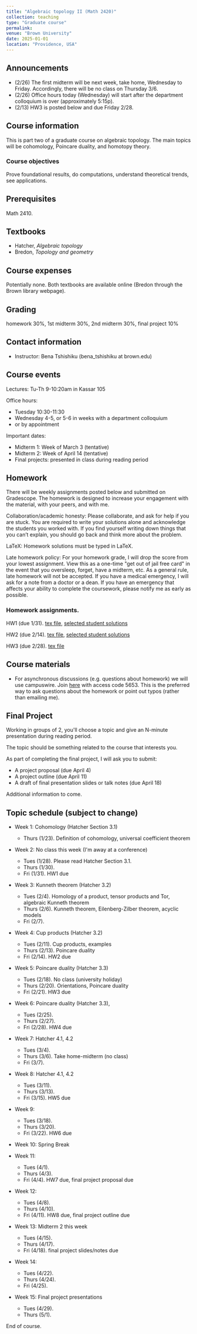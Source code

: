```yaml
---
title: "Algebraic topology II (Math 2420)"
collection: teaching
type: "Graduate course"
permalink:
venue: "Brown University"
date: 2025-01-01
location: "Providence, USA"
---
```


## Announcements

* (2/26) The first midterm will be next week, take home, Wednesday to Friday. Accordingly, there will be no class on Thursday 3/6. 
* (2/26) Office hours today (Wednesday) will start after the department colloquium is over (approximately 5:15p).
* (2/13) HW3 is posted below and due Friday 2/28. 


## Course information
This is part two of a graduate course on algebraic topology. The main topics will be cohomology, Poincare duality, and homotopy theory. 

### Course objectives

Prove foundational results, do computations, understand theoretical trends, see applications. 

## Prerequisites

Math 2410. 

## Textbooks
* Hatcher, _Algebraic topology_
* Bredon, _Topology and geometry_


## Course expenses
Potentially none. Both textbooks are available online (Bredon through the Brown library webpage).

## Grading
homework 30%, 1st midterm 30%, 2nd midterm 30%, final project 10%

## Contact information 

* Instructor: Bena Tshishiku (bena_tshishiku at brown.edu)

## Course events 

Lectures: Tu-Th 9-10:20am in Kassar 105

Office hours: 

* Tuesday 10:30-11:30 
* Wednesday 4-5, or 5-6 in weeks with a department colloquium
* or by appointment

Important dates: 
* Midterm 1: Week of March 3 (tentative)
* Midterm 2: Week of April 14 (tentative)
* Final projects: presented in class during reading period

## Homework 

There will be weekly assignments posted below and submitted on Gradescope. The homework is designed to increase your engagement with the material, with your peers, and with me.

Collaboration/academic honesty: Please collaborate, and ask for help if you are stuck. You are required to write your solutions alone and acknowledge the students you worked with. If you find yourself writing down things that you can’t explain, you should go back and think more about the problem. 

LaTeX: Homework solutions must be typed in LaTeX. 

Late homework policy: For your homework grade, I will drop the score from your lowest assignment. View this as a one-time "get out of jail free card" in the event that you oversleep, forget, have a midterm, etc. As a general rule, late homework will not be accepted. If you have a medical emergency, I will ask for a note from a doctor or a dean. If you have an emergency that affects your ability to complete the coursework, please notify me as early as possible. 

### Homework assignments. 

HW1 (due 1/31). [tex file](https://bena-tshishiku.github.io/files/courses/2025-spring/242-hw1.tex), [selected student solutions](https://bena-tshishiku.github.io/files/courses/2025-spring/hw1-student.pdf)

HW2 (due 2/14). [tex file](https://bena-tshishiku.github.io/files/courses/2025-spring/242-hw2.tex), [selected student solutions](https://bena-tshishiku.github.io/files/courses/2025-spring/hw2-student.pdf)

HW3 (due 2/28). [tex file](https://bena-tshishiku.github.io/files/courses/2025-spring/242-hw3.tex)


## Course materials

* For asynchronous discussions (e.g. questions about homework) we will use campuswire. Join [here](https://campuswire.com/p/GF38334F8) with access code 5653. This is the preferred way to ask questions about the homework or point out typos (rather than emailing me). 


## Final Project
Working in groups of 2, you'll choose a topic and give an N-minute presentation during reading period. 

The topic should be something related to the course that interests you. 

As part of completing the final project, I will ask you to submit: 
* A project proposal (due April 4) 
* A project outline (due April 11) 
* A draft of final presentation slides or talk notes (due April 18)

Additional information to come. 

## Topic schedule (subject to change)


* Week 1: Cohomology (Hatcher Section 3.1)
  * Thurs (1/23). Definition of cohomology, universal coefficient theorem

* Week 2: No class this week (I'm away at a conference)
  * Tues (1/28). Please read Hatcher Section 3.1. 
  * Thurs (1/30). 
  * Fri (1/31). HW1 due

* Week 3: Kunneth theorem (Hatcher 3.2) 
  * Tues (2/4). Homology of a product, tensor products and Tor, algebraic Kunneth theorem
  * Thurs (2/6). Kunneth theorem, Eilenberg-Zilber theorem, acyclic models 
  * Fri (2/7). 

* Week 4: Cup products (Hatcher 3.2) 
  * Tues (2/11). Cup products, examples
  * Thurs (2/13). Poincare duality
  * Fri (2/14). HW2 due

* Week 5: Poincare duality (Hatcher 3.3) 
  * Tues (2/18). No class (university holiday)
  * Thurs (2/20). Orientations, Poincare duality
  * Fri (2/21). HW3 due

* Week 6: Poincare duality (Hatcher 3.3), 
  * Tues (2/25). 
  * Thurs (2/27). 
  * Fri (2/28). HW4 due

* Week 7: Hatcher 4.1, 4.2 
  * Tues (3/4). 
  * Thurs (3/6). Take home-midterm (no class)
  * Fri (3/7). 

* Week 8: Hatcher 4.1, 4.2
  * Tues (3/11). 
  * Thurs (3/13). 
  * Fri (3/15). HW5 due

* Week 9: 
  * Tues (3/18). 
  * Thurs (3/20). 
  * Fri (3/22). HW6 due

* Week 10: Spring Break

* Week 11: 
  * Tues (4/1). 
  * Thurs (4/3). 
  * Fri (4/4). HW7 due, final project proposal due

* Week 12: 
  * Tues (4/8). 
  * Thurs (4/10). 
  * Fri (4/11). HW8 due, final project outline due

* Week 13: Midterm 2 this week
  * Tues (4/15). 
  * Thurs (4/17). 
  * Fri (4/18). final project slides/notes due

* Week 14: 
  * Tues (4/22). 
  * Thurs (4/24). 
  * Fri (4/25). 

* Week 15: Final project presentations
  * Tues (4/29). 
  * Thurs (5/1). 

End of course.
